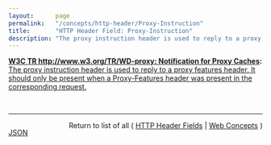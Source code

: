 ```yaml
---
layout:      page
permalink:   "/concepts/http-header/Proxy-Instruction"
title:       "HTTP Header Field: Proxy-Instruction"
description: "The proxy instruction header is used to reply to a proxy features header. It should only be present when a Proxy-Features header was present in the corresponding request."
---
```


**[W3C TR http://www.w3.org/TR/WD-proxy: Notification for Proxy Caches](/specs/W3C/TR/WD-proxy "A mechanism to enable better functioning of proxies is proposed. This mechanism allows proxies to inform a remote server about transactions performed using the cache and for servers to inform proxies when data becomes stale."):** [The proxy instruction header is used to reply to a proxy features header. It should only be present when a Proxy-Features header was present in the corresponding request.](http://www.w3.org/TR/WD-proxy "Read documentation for HTTP Header Field &#34;Proxy-Instruction&#34;")

<br/>
<hr/>

<p style="float : left"><a href="./Proxy-Instruction.json" title="JSON representing this particular Web Concept value">JSON</a></p>
<p style="text-align: right">Return to list of all ( <a href="../http-headers">HTTP Header Fields</a> | <a href="../">Web Concepts</a> )</p>
